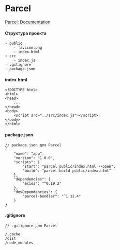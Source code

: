 # Parcel


[Parcel: Documentation](https://parceljs.org/getting_started.html)


<!------------------------------------------------------------->
#### Структура проекта
<!------------------------------------------------------------->
```bash:no-line-numbers
+ public
	- favicon.png
	- index.html
+ src
	- index.js
- .gitignore
- package.json
```

<!------------------------------------------------------------->
#### index.html
<!------------------------------------------------------------->
```html:no-line-numbers
<!DOCTYPE html>
<html>
<head>
	...
</head>
<body>
	<script src="../src/index.js"></script>
</body>
</html>
```

<!------------------------------------------------------------->
#### package.json
<!------------------------------------------------------------->
```js:no-line-numbers
// package.json для Parcel
{
	"name": "app",
	"version": "1.0.0",
	"scripts": {
		"start": "parcel public/index.html --open",
		"build": "parcel build public/index.html"
	},
	"dependencies": {
		"axios": "^0.19.2"
	},
	"devDependencies": {
		"parcel-bundler": "^1.12.4"
	}
}
```

<!------------------------------------------------------------->
#### .gitignore
<!------------------------------------------------------------->
```js:no-line-numbers
// .gitignore для Parcel

/.cache
/dist
/node_modules
```
